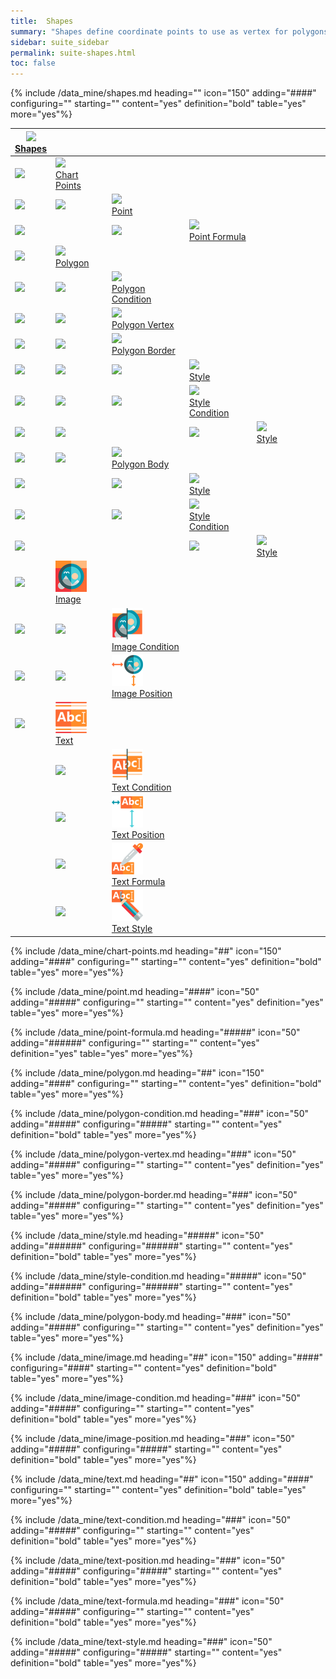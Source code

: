 ```yaml
---
title:  Shapes
summary: "Shapes define coordinate points to use as vertex for polygons, which are assigned styles."
sidebar: suite_sidebar
permalink: suite-shapes.html
toc: false
---
```


{% include /data_mine/shapes.md heading="" icon="150" adding="####" configuring="" starting="" content="yes" definition="bold" table="yes" more="yes"%}

<table class='hierarchyTable'><thead><tr><th><a href='#shapes' data-toggle='tooltip' data-original-title='{{site.data.data_mine.shapes}}'><img src='images/icons/nodes/png50/shapes.png' /><br />Shapes</a></th><th></th><th></th><th></th><th></th><th></th><th></th><th></th><th></th><th></th></tr></thead><tbody>
<tr><td><img src='images/icons/various/png/tree-connector-fork.png' /></td><td><a href='#chart-points' data-toggle='tooltip' data-original-title='{{site.data.data_mine.chart_points}}'><img src='images/icons/nodes/png50/chart-points.png' /><br />Chart Points</a></td><td></td><td></td><td></td><td></td><td></td><td></td><td></td><td></td></tr>
<tr><td><img src='images/icons/various/png/tree-connector-line.png' /></td><td><img src='images/icons/various/png/tree-connector-elbow.png' /></td><td><a href='#point' data-toggle='tooltip' data-original-title='{{site.data.data_mine.point}}'><img src='images/icons/nodes/png50/point.png' /><br />Point</a></td><td></td><td></td><td></td><td></td><td></td><td></td><td></td></tr>
<tr><td><img src='images/icons/various/png/tree-connector-line.png' /></td><td></td><td><img src='images/icons/various/png/tree-connector-elbow.png' /></td><td><a href='#point-formula' data-toggle='tooltip' data-original-title='{{site.data.data_mine.point_formula}}'><img src='images/icons/nodes/png50/point-formula.png' /><br />Point Formula</a></td><td></td><td></td><td></td><td></td><td></td><td></td></tr>
<tr><td><img src='images/icons/various/png/tree-connector-fork.png' /></td><td><a href='#polygon' data-toggle='tooltip' data-original-title='{{site.data.data_mine.polygon}}'><img src='images/icons/nodes/png50/polygon.png' /><br />Polygon</a></td><td></td><td></td><td></td><td></td><td></td><td></td><td></td><td></td></tr>
<tr><td><img src='images/icons/various/png/tree-connector-line.png' /></td><td><img src='images/icons/various/png/tree-connector-fork.png' /></td><td><a href='#polygon-condition' data-toggle='tooltip' data-original-title='{{site.data.data_mine.polygon_condition}}'><img src='images/icons/nodes/png50/polygon-condition.png' /><br />Polygon Condition</a></td><td></td><td></td><td></td><td></td><td></td><td></td><td></td></tr>
<tr><td><img src='images/icons/various/png/tree-connector-line.png' /></td><td><img src='images/icons/various/png/tree-connector-fork.png' /></td><td><a href='#polygon-vertex' data-toggle='tooltip' data-original-title='{{site.data.data_mine.polygon_vertex}}'><img src='images/icons/nodes/png50/polygon-vertex.png' /><br />Polygon Vertex</a></td><td></td><td></td><td></td><td></td><td></td><td></td><td></td></tr>
<tr><td><img src='images/icons/various/png/tree-connector-line.png' /></td><td><img src='images/icons/various/png/tree-connector-fork.png' /></td><td><a href='#polygon-border' data-toggle='tooltip' data-original-title='{{site.data.data_mine.polygon_border}}'><img src='images/icons/nodes/png50/polygon-border.png' /><br />Polygon Border</a></td><td></td><td></td><td></td><td></td><td></td><td></td><td></td></tr>
<tr><td><img src='images/icons/various/png/tree-connector-line.png' /></td><td><img src='images/icons/various/png/tree-connector-line.png' /></td><td><img src='images/icons/various/png/tree-connector-fork.png' /></td><td><a href='#style' data-toggle='tooltip' data-original-title='{{site.data.data_mine.style}}'><img src='images/icons/nodes/png50/style.png' /><br />Style</a></td><td></td><td></td><td></td><td></td><td></td><td></td></tr>
<tr><td><img src='images/icons/various/png/tree-connector-line.png' /></td><td><img src='images/icons/various/png/tree-connector-line.png' /></td><td><img src='images/icons/various/png/tree-connector-elbow.png' /></td><td><a href='#style-condition' data-toggle='tooltip' data-original-title='{{site.data.data_mine.style_condition}}'><img src='images/icons/nodes/png50/style-condition.png' /><br />Style Condition</a></td><td></td><td></td><td></td><td></td><td></td><td></td></tr>
<tr><td><img src='images/icons/various/png/tree-connector-line.png' /></td><td><img src='images/icons/various/png/tree-connector-line.png' /></td><td></td><td><img src='images/icons/various/png/tree-connector-elbow.png' /></td><td><a href='#style' data-toggle='tooltip' data-original-title='{{site.data.data_mine.style}}'><img src='images/icons/nodes/png50/style.png' /><br />Style</a></td><td></td><td></td><td></td><td></td><td></td></tr>
<tr><td><img src='images/icons/various/png/tree-connector-line.png' /></td><td><img src='images/icons/various/png/tree-connector-elbow.png' /></td><td><a href='#polygon-body' data-toggle='tooltip' data-original-title='{{site.data.data_mine.polygon_body}}'><img src='images/icons/nodes/png50/polygon-body.png' /><br />Polygon Body</a></td><td></td><td></td><td></td><td></td><td></td><td></td><td></td></tr>
<tr><td><img src='images/icons/various/png/tree-connector-line.png' /></td><td></td><td><img src='images/icons/various/png/tree-connector-fork.png' /></td><td><a href='#style' data-toggle='tooltip' data-original-title='{{site.data.data_mine.style}}'><img src='images/icons/nodes/png50/style.png' /><br />Style</a></td><td></td><td></td><td></td><td></td><td></td><td></td></tr>
<tr><td><img src='images/icons/various/png/tree-connector-line.png' /></td><td></td><td><img src='images/icons/various/png/tree-connector-elbow.png' /></td><td><a href='#style-condition' data-toggle='tooltip' data-original-title='{{site.data.data_mine.style_condition}}'><img src='images/icons/nodes/png50/style-condition.png' /><br />Style Condition</a></td><td></td><td></td><td></td><td></td><td></td><td></td></tr>
<tr><td><img src='images/icons/various/png/tree-connector-line.png' /></td><td></td><td></td><td><img src='images/icons/various/png/tree-connector-elbow.png' /></td><td><a href='#style' data-toggle='tooltip' data-original-title='{{site.data.data_mine.style}}'><img src='images/icons/nodes/png50/style.png' /><br />Style</a></td><td></td><td></td><td></td><td></td><td></td></tr>
<tr><td><img src='images/icons/various/png/tree-connector-fork.png' /></td><td><a href='#image' data-toggle='tooltip' data-original-title='{{site.data.data_mine.image}}'><img src='images/icons/nodes/png50/image.png' /><br />Image</a></td><td></td><td></td><td></td><td></td><td></td><td></td><td></td><td></td></tr>
<tr><td><img src='images/icons/various/png/tree-connector-line.png' /></td><td><img src='images/icons/various/png/tree-connector-fork.png' /></td><td><a href='#image-condition' data-toggle='tooltip' data-original-title='{{site.data.data_mine.image_condition}}'><img src='images/icons/nodes/png50/image-condition.png' /><br />Image Condition</a></td><td></td><td></td><td></td><td></td><td></td><td></td><td></td></tr>
<tr><td><img src='images/icons/various/png/tree-connector-line.png' /></td><td><img src='images/icons/various/png/tree-connector-elbow.png' /></td><td><a href='#image-position' data-toggle='tooltip' data-original-title='{{site.data.data_mine.image_position}}'><img src='images/icons/nodes/png50/image-position.png' /><br />Image Position</a></td><td></td><td></td><td></td><td></td><td></td><td></td><td></td></tr>
<tr><td><img src='images/icons/various/png/tree-connector-elbow.png' /></td><td><a href='#text' data-toggle='tooltip' data-original-title='{{site.data.data_mine.text}}'><img src='images/icons/nodes/png50/text.png' /><br />Text</a></td><td></td><td></td><td></td><td></td><td></td><td></td><td></td><td></td></tr>
<tr><td></td><td><img src='images/icons/various/png/tree-connector-fork.png' /></td><td><a href='#text-condition' data-toggle='tooltip' data-original-title='{{site.data.data_mine.text_condition}}'><img src='images/icons/nodes/png50/text-condition.png' /><br />Text Condition</a></td><td></td><td></td><td></td><td></td><td></td><td></td><td></td></tr>
<tr><td></td><td><img src='images/icons/various/png/tree-connector-fork.png' /></td><td><a href='#text-position' data-toggle='tooltip' data-original-title='{{site.data.data_mine.text_position}}'><img src='images/icons/nodes/png50/text-position.png' /><br />Text Position</a></td><td></td><td></td><td></td><td></td><td></td><td></td><td></td></tr>
<tr><td></td><td><img src='images/icons/various/png/tree-connector-fork.png' /></td><td><a href='#text-formula' data-toggle='tooltip' data-original-title='{{site.data.data_mine.text_formula}}'><img src='images/icons/nodes/png50/text-formula.png' /><br />Text Formula</a></td><td></td><td></td><td></td><td></td><td></td><td></td><td></td></tr>
<tr><td></td><td><img src='images/icons/various/png/tree-connector-elbow.png' /></td><td><a href='#text-style' data-toggle='tooltip' data-original-title='{{site.data.data_mine.text_style}}'><img src='images/icons/nodes/png50/text-style.png' /><br />Text Style</a></td><td></td><td></td><td></td><td></td><td></td><td></td><td></td></tr></tbody></table>


{% include /data_mine/chart-points.md heading="##" icon="150" adding="####" configuring="" starting="" content="yes" definition="bold" table="yes" more="yes"%}

{% include /data_mine/point.md heading="####" icon="50" adding="#####" configuring="" starting="" content="yes" definition="yes" table="yes" more="yes"%}

{% include /data_mine/point-formula.md heading="#####" icon="50" adding="######" configuring="" starting="" content="yes" definition="yes" table="yes" more="yes"%}

{% include /data_mine/polygon.md heading="##" icon="150" adding="####" configuring="" starting="" content="yes" definition="bold" table="yes" more="yes"%}

{% include /data_mine/polygon-condition.md heading="###" icon="50" adding="#####" configuring="#####" starting="" content="yes" definition="bold" table="yes" more="yes"%}

{% include /data_mine/polygon-vertex.md heading="###" icon="50" adding="#####" configuring="" starting="" content="yes" definition="yes" table="yes" more="yes"%}

{% include /data_mine/polygon-border.md heading="###" icon="50" adding="#####" configuring="" starting="" content="yes" definition="yes" table="yes" more="yes"%}

{% include /data_mine/style.md heading="#####" icon="50" adding="######" configuring="######" starting="" content="yes" definition="bold" table="yes" more="yes"%}

{% include /data_mine/style-condition.md heading="#####" icon="50" adding="######" configuring="######" starting="" content="yes" definition="bold" table="yes" more="yes"%}

{% include /data_mine/polygon-body.md heading="###" icon="50" adding="#####" configuring="" starting="" content="yes" definition="yes" table="yes" more="yes"%}

{% include /data_mine/image.md heading="##" icon="150" adding="####" configuring="####" starting="" content="yes" definition="bold" table="yes" more="yes"%}

{% include /data_mine/image-condition.md heading="###" icon="50" adding="#####" configuring="" starting="" content="yes" definition="bold" table="yes" more="yes"%}

{% include /data_mine/image-position.md heading="###" icon="50" adding="#####" configuring="#####" starting="" content="yes" definition="bold" table="yes" more="yes"%}

{% include /data_mine/text.md heading="##" icon="150" adding="####" configuring="" starting="" content="yes" definition="bold" table="yes" more="yes"%}

{% include /data_mine/text-condition.md heading="###" icon="50" adding="#####" configuring="" starting="" content="yes" definition="bold" table="yes" more="yes"%}

{% include /data_mine/text-position.md heading="###" icon="50" adding="#####" configuring="#####" starting="" content="yes" definition="bold" table="yes" more="yes"%}

{% include /data_mine/text-formula.md heading="###" icon="50" adding="#####" configuring="" starting="" content="yes" definition="bold" table="yes" more="yes"%}

{% include /data_mine/text-style.md heading="###" icon="50" adding="#####" configuring="#####" starting="" content="yes" definition="bold" table="yes" more="yes"%}